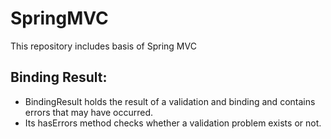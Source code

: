 # SpringMVC
This repository includes basis of Spring MVC

## Binding Result:
- BindingResult holds the result of a validation and binding and contains errors that may have occurred. 
- Its hasErrors method checks whether a validation problem exists or not.
